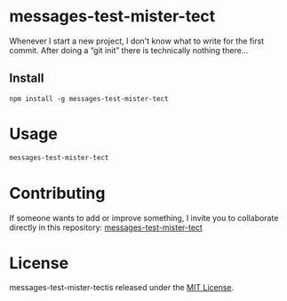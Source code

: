 
# messages-test-mister-tect

Whenever I start a new project, I don't know what to write for the first commit. After doing a “git init” there is technically nothing there...

## Install

```npm
npm install -g messages-test-mister-tect
```

# Usage

```bash
messages-test-mister-tect
```

# Contributing
If someone wants to add or improve something, I invite you to collaborate directly in this repository: [messages-test-mister-tect](https://github.com/lucassantiagonahuel/npm-first-test)

# License
messages-test-mister-tectis released under the [MIT License](https://opensource.org/licenses/MIT).